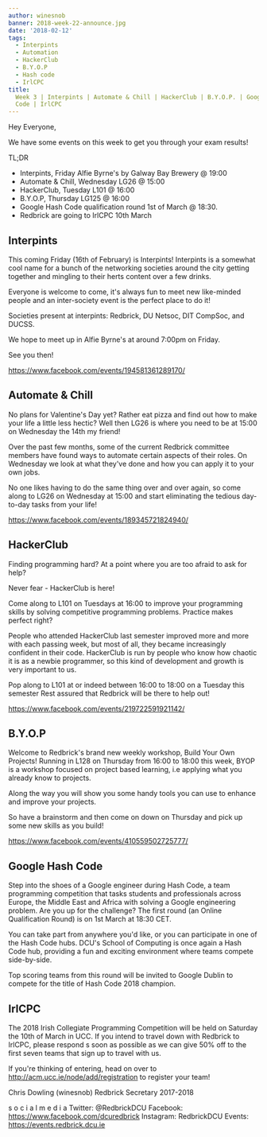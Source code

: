 ```yaml
---
author: winesnob
banner: 2018-week-22-announce.jpg
date: '2018-02-12'
tags:
  - Interpints
  - Automation
  - HackerClub
  - B.Y.O.P
  - Hash code
  - IrlCPC
title:
  Week 3 | Interpints | Automate & Chill | HackerClub | B.Y.O.P. | Google Hash
  Code | IrlCPC
---
```


Hey Everyone,

We have some events on this week to get you through your exam results!

TL;DR

- Interpints, Friday Alfie Byrne's by Galway Bay Brewery @ 19:00
- Automate & Chill, Wednesday LG26 @ 15:00
- HackerClub, Tuesday L101 @ 16:00
- B.Y.O.P, Thursday LG125 @ 16:00
- Google Hash Code qualification round 1st of March @ 18:30.
- Redbrick are going to IrlCPC 10th March

 <!-- more -->

## Interpints

This coming Friday (16th of February) is Interpints! Interpints is a somewhat
cool name for a bunch of the networking societies around the city getting
together and mingling to their herts content over a few drinks.

Everyone is welcome to come, it's always fun to meet new like-minded people and
an inter-society event is the perfect place to do it!

Societies present at interpints: Redbrick, DU Netsoc, DIT CompSoc, and DUCSS.

We hope to meet up in Alfie Byrne's at around 7:00pm on Friday.

See you then!

https://www.facebook.com/events/194581361289170/

## Automate & Chill

No plans for Valentine's Day yet? Rather eat pizza and find out how to make your
life a little less hectic? Well then LG26 is where you need to be at 15:00 on
Wednesday the 14th my friend!

Over the past few months, some of the current Redbrick committee members have
found ways to automate certain aspects of their roles. On Wednesday we look at
what they've done and how you can apply it to your own jobs.

No one likes having to do the same thing over and over again, so come along to
LG26 on Wednesday at 15:00 and start eliminating the tedious day-to-day tasks
from your life!

https://www.facebook.com/events/189345721824940/

## HackerClub

Finding programming hard? At a point where you are too afraid to ask for help?

Never fear - HackerClub is here!

Come along to L101 on Tuesdays at 16:00 to improve your programming skills by
solving competitive programming problems. Practice makes perfect right?

People who attended HackerClub last semester improved more and more with each
passing week, but most of all, they became increasingly confident in their code.
HackerClub is run by people who know how chaotic it is as a newbie programmer,
so this kind of development and growth is very important to us.

Pop along to L101 at or indeed between 16:00 to 18:00 on a Tuesday this semester
Rest assured that Redbrick will be there to help out!

https://www.facebook.com/events/219722591921142/

## B.Y.O.P

Welcome to Redbrick's brand new weekly workshop, Build Your Own Projects!
Running in L128 on Thursday from 16:00 to 18:00 this week, BYOP is a workshop
focused on project based learning, i.e applying what you already know to
projects.

Along the way you will show you some handy tools you can use to enhance and
improve your projects.

So have a brainstorm and then come on down on Thursday and pick up some new
skills as you build!

https://www.facebook.com/events/410559502725777/

## Google Hash Code

Step into the shoes of a Google engineer during Hash Code, a team programming
competition that tasks students and professionals across Europe, the Middle East
and Africa with solving a Google engineering problem. Are you up for the
challenge? The first round (an Online Qualification Round) is on 1st March at
18:30 CET.

You can take part from anywhere you'd like, or you can participate in one of the
Hash Code hubs. DCU's School of Computing is once again a Hash Code hub,
providing a fun and exciting environment where teams compete side-by-side.

Top scoring teams from this round will be invited to Google Dublin to compete
for the title of Hash Code 2018 champion.

## IrlCPC

The 2018 Irish Collegiate Programming Competition will be held on Saturday the
10th of March in UCC. If you intend to travel down with Redbrick to IrlCPC,
please respond s soon as possible as we can give 50% off to the first seven
teams that sign up to travel with us.

If you're thinking of entering, head on over to
http://acm.ucc.ie/node/add/registration to register your team!

Chris Dowling (winesnob) Redbrick Secretary 2017-2018

s o c i a l m e d i a Twitter: @RedbrickDCU Facebook:
https://www.facebook.com/dcuredbrick Instagram: RedbrickDCU Events:
https://events.redbrick.dcu.ie

